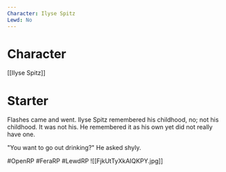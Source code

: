 ```yaml
---
Character: Ilyse Spitz
Lewd: No
---
```

# Character
[[Ilyse Spitz]]

# Starter
Flashes came and went. Ilyse Spitz remembered his childhood, no; not his childhood. It was not his. He remembered it as his own yet did not really have one.

"You want to go out drinking?" He asked shyly.

#OpenRP #FeraRP #LewdRP
![[FjkUtTyXkAIQKPY.jpg]]